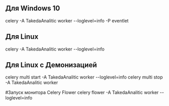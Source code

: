 ## Для Windows 10
celery -A TakedaAnalitic  worker --loglevel=info -P eventlet

## Для Linux
celery -A TakedaAnalitic  worker --loglevel=info

## Для Linux c Демонизацией
celery multi start -A TakedaAnalitic  worker --loglevel=info
celery multi stop -A TakedaAnalitic worker


#Запуск монитора Celery Flower
celery flower -A TakedaAnalitic  worker --loglevel=info